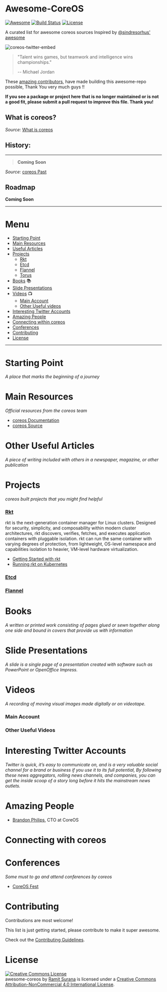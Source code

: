 Awesome-CoreOS
=======================================================================

[![Awesome](https://cdn.rawgit.com/sindresorhus/awesome/d7305f38d29fed78fa85652e3a63e154dd8e8829/media/badge.svg)](https://github.com/sindresorhus/awesome)
[![Build Status](https://travis-ci.org/ramitsurana/awesome-coreos.svg?branch=master)](https://travis-ci.org/ramitsurana/awesome-coreos)
[![License](https://img.shields.io/badge/License-CC%204.0-brightgreen.svg)](http://creativecommons.org/licenses/by-nc/4.0/)

A curated list for awesome coreos sources Inspired by [@sindresorhus' awesome](https://github.com/sindresorhus/awesome)

![coreos-twitter-embed](https://cloud.githubusercontent.com/assets/8342133/16592792/f59eb950-42ff-11e6-8332-d945c096f491.jpg)


> "Talent wins games, but teamwork and intelligence wins championships."
>
> -- Michael Jordan

These [amazing contributors](https://github.com/ramitsurana/awesome-coreos/graphs/contributors),
have made building this awesome-repo possible, Thank You very much guys !!


**If you see a package or project here that is no longer maintained or is not a good fit, please submit a pull request to improve this file. Thank you!**


## What is coreos? 

> 

_Source:_ [What is coreos](http://coreos.co/m)


## History:

****

> **Coming Soon**

_Source:_ [coreos Past]()


## Roadmap

**Coming Soon**

-----------------------------------------------------------------------


Menu
=======================================================================

* [Starting Point](#starting-point)
* [Main Resources](#main-resources)
* [Useful Articles](#useful-articles)
* [Projects](#projects)
  * [Rkt](#hypervisor-agnostic-docker-engine)
  * [Etcd](#etcd)
  * [Flannel](#flannel)
  * [Torus](#torus)
* [Books](#books) :books:
* [Slide Presentations](#slide-presentations)
* [Videos](#videos) :tv:
  * [Main Account](#main-account)
  * [Other Useful videos](#other-useful-videos)
* [Interesting Twitter Accounts](#interesting-twitter-accounts)
* [Amazing People](#amazing-people)
* [Connecting within coreos](#connecting-within-coreos)
* [Conferences](#conferences)
* [Contributing](#contributing)
* [License](#license)


-----------------------------------------------------------------------


Starting Point
=======================================================================

*A place that marks the beginning of a journey*



Main Resources
=======================================================================

*Official resources from the coreos team*

* [coreos Documentation](http://coreos.com/docs/)
* [coreos Source](https://github.com/coreos/)


Other Useful Articles
=======================================================================

*A piece of writing included with others in a newspaper, magazine, or other publication*


Projects
=======================================================================

*coreos built projects that you might find helpful*


### [Rkt](https://github.com/coreos/rkt)

rkt is the next-generation container manager for Linux clusters. Designed for security, simplicity, and composability within modern cluster architectures, rkt discovers, verifies, fetches, and executes application containers with pluggable isolation. rkt can run the same container with varying degrees of protection, from lightweight, OS-level namespace and capabilities isolation to heavier, VM-level hardware virtualization.

  * [Getting Started with rkt](https://blog.codeship.com/getting-started-rkt/)
  * [Running rkt on Kubernetes ](https://kismatic.com/technical/running-rkt-on-kubernetes/)


### [Etcd](https://github.com/coreos/etcd)
### [Flannel](https://github.com/coreos/flannel)



Books
=======================================================================

*A written or printed work consisting of pages glued or sewn together along one side and bound in covers that provide
us with information*



Slide Presentations
=======================================================================

*A slide is a single page of a presentation created with software such as PowerPoint or OpenOffice Impress.*


Videos
=======================================================================

*A recording of moving visual images made digitally or on videotape.*


### Main Account


### Other Useful Videos


Interesting Twitter Accounts
=======================================================================

*Twitter is quick, it’s easy to communicate on, and is a very valuable social channel for a brand or business if you use it to its full potential, By following these news aggregators, rolling news channels, and companies, you can get the inside scoop of a story long before it hits the mainstream news outlets.*


Amazing People
=======================================================================

* [Brandon Philips](https://twitter.com/BrandonPhilips), CTO at CoreOS


Connecting with coreos
=======================================================================




Conferences
=======================================================================

*Some must to go and attend conferences by coreos*

* [CoreOS Fest](https://coreos.com/fest/)


Contributing
=======================================================================

Contributions are most welcome!

This list is just getting started, please contribute to make it super awesome.

Check out the [Contributing Guidelines](https://github.com/ramitsurana/awesome-coreos/blob/master/CONTRIBUTING.md).


License
=======================================================================

<a rel="license" href="http://creativecommons.org/licenses/by-nc/4.0/"><img alt="Creative Commons License" style="border-width:0" src="https://i.creativecommons.org/l/by-nc/4.0/88x31.png" /></a><br /><span xmlns:dct="http://purl.org/dc/terms/" href="http://purl.org/dc/dcmitype/InteractiveResource" property="dct:title" rel="dct:type">awesome-coreos</span> by <a xmlns:cc="http://creativecommons.org" href="http://www.linkedin.com/in/ramitsurana" property="cc:attributionName" rel="cc:attributionURL">Ramit Surana</a> is licensed under a <a rel="license" href="http://creativecommons.org/licenses/by-nc/4.0/">Creative Commons Attribution-NonCommercial 4.0 International License</a>.

